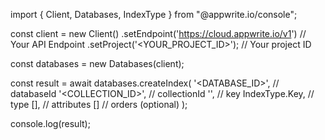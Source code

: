 import { Client, Databases, IndexType } from "@appwrite.io/console";

const client = new Client()
    .setEndpoint('https://cloud.appwrite.io/v1') // Your API Endpoint
    .setProject('&lt;YOUR_PROJECT_ID&gt;'); // Your project ID

const databases = new Databases(client);

const result = await databases.createIndex(
    '<DATABASE_ID>', // databaseId
    '<COLLECTION_ID>', // collectionId
    '', // key
    IndexType.Key, // type
    [], // attributes
    [] // orders (optional)
);

console.log(result);
